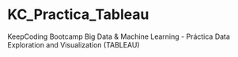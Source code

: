 # KC_Practica_Tableau
KeepCoding Bootcamp Big Data & Machine Learning - Práctica Data Exploration and Visualization (TABLEAU)
